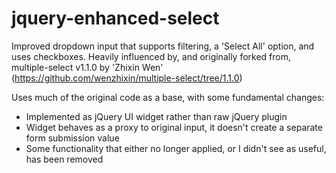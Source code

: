 # jquery-enhanced-select
Improved dropdown input that supports filtering, a 'Select All' option, and uses checkboxes. Heavily influenced by, and originally forked from, multiple-select v1.1.0 by 'Zhixin Wen' (https://github.com/wenzhixin/multiple-select/tree/1.1.0)

Uses much of the original code as a base, with some fundamental changes:
* Implemented as jQuery UI widget rather than raw jQuery plugin
* Widget behaves as a proxy to original input, it doesn't create a separate form submission value
* Some functionality that either no longer applied, or I didn't see as useful, has been removed
